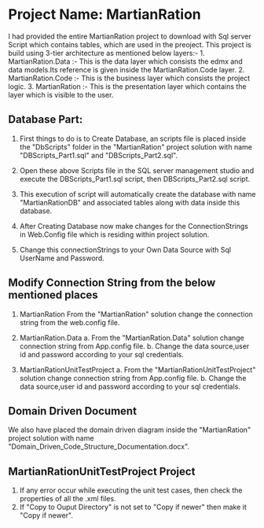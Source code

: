 # Project Name: MartianRation

I had provided the entire MartianRation project to download with Sql server Script which contains tables, which are used in the preoject. 
This project is build using 3-tier architecture as mentioned below layers:-
	1. MartianRation.Data :- This is the data layer which consists the edmx and data models.Its reference is given inside the MartianRation.Code layer.
	2. MartianRation.Code :- This is the business layer which consists the project logic.
	3. MartianRation :- This is the presentation layer which contains the layer which is visible to the user.

## Database Part:

1. First things to do is to Create Database, an scripts file is placed inside the "DbScripts" folder in the "MartianRation" project solution with 
  name "DBScripts_Part1.sql" and "DBScripts_Part2.sql".

2. Open these above Scripts file in the SQL server management studio and execute the DBScripts_Part1.sql script, then DBScripts_Part2.sql script. 

3. This execution of script will automatically create the database with name "MartianRationDB" and associated tables along with data inside this database.

4. After Creating Database now make changes for the ConnectionStrings in Web.Config file which is residing within project solution.

5. Change this connectionStrings to your Own Data Source with Sql UserName and Password.

## Modify Connection String from the below mentioned places

1. MartianRation
  From the "MartianRation" solution change the connection string from the web.config file.

2. MartianRation.Data
  a. From the "MartianRation.Data" solution change connection string from App.config file.
  b. Change the data source,user id and password according to your sql credentials.

2. MartianRationUnitTestProject
  a. From the "MartianRationUnitTestProject" solution change connection string from App.config file.
  b. Change the data source,user id and password according to your sql credentials.
  
## Domain Driven Document

We also have placed the domain driven diagram inside the "MartianRation" project solution with name "Domain_Driven_Code_Structure_Documentation.docx".

## MartianRationUnitTestProject Project
1. If any error occur while executing the unit test cases, then check the properties of all the .xml files.
2. If "Copy to Ouput Directory" is not set to "Copy if newer" then make it "Copy if newer".




